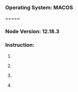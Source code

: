 ### Operating System: MACOS
=====
### Node Version:  12.18.3
### Instruction:
1. ``` git clone https://github.com/ChiragThesia/electron-crypto-app-fe.git
2. ``` git clone https://github.com/ChiragThesia/electron-crypto-server.git
3. ``` cd electron-crypto-app
4. 
